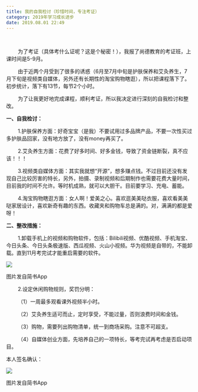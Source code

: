 ```yaml
---
title: 我的自我检讨（珍惜时间，专注考证）
category: 2019年学习成长进步
date: 2019.08.01 22:49
---
```


       

        为了考证（具体考什么证呢？这是个秘密！），我报了尚德教育的考证班，上课时间是5-9月。  

        由于近两个月受到了很多的诱惑（6月至7月中旬是护肤保养和艾灸养生，7月下旬是视频类自媒体，另外还有长期性的淘宝购物瞎逛），所以把课程落下了。初步统计，落下有13节，每节2个小时。  

        为了让我更好地完成课程，顺利考证，所以我决定进行深刻的自我检讨和整改。

**一、自我检讨：**  

        1.护肤保养方面：好奇宝宝（是我）不要试用过多品牌产品，不要一次性买过多护肤品回家，没有地方放了，没有money再买了。  

        2.艾灸养生方面：花费了好多时间、好多金钱，导致了资金链断裂，真不应该！！！  

        3.视频类自媒体方面：其实我就想“开源”，想多赚点钱。不过目前还没有发现自己比较厉害的特长，另外，拍摄、录制视频和后期制作也需要花费大量时间，目前我的时间不允许。等时机成熟，就可以大胆干。目前要学习、充电、蓄能。  

        4.淘宝购物瞎逛方面：女人啊！爱美之心。喜欢逛美美哒衣服，喜欢看美美哒家居设计，喜欢新奇有趣的东西。收藏夹和购物车总是满的。对，满满的都是爱呀！  

  

**二、整改措施：**

        1.卸载手机上的视频和购物软件，包括：Bilibili视频、优酷视频、手机淘宝、今日头条、今日头条极速版、西瓜视频、火山小视频。华为视频是自带的，不能卸载。直到11月考完试才能重启需要的软件。

![](https://markdown-1301532546.cos.ap-guangzhou.myqcloud.com/peipei_blog/20210921150124.jpeg)  

图片发自简书App

        2.设定休闲购物规则，奖罚分明：  

        （1）一周最多观看课外视频半小时。

        （2）艾灸养生适可而止，定时享受，不能过量，否则浪费时间和金钱。

        （3）购物，需要列出购物清单，统一到商场采购。注意不可超支。  

        （4）自媒体创业方面，先培养自己的一项特长，等考完试再考虑是否启动项目。  

  

本人签名确认：

  

![](https://markdown-1301532546.cos.ap-guangzhou.myqcloud.com/peipei_blog/20210921150127.jpeg)  

图片发自简书App